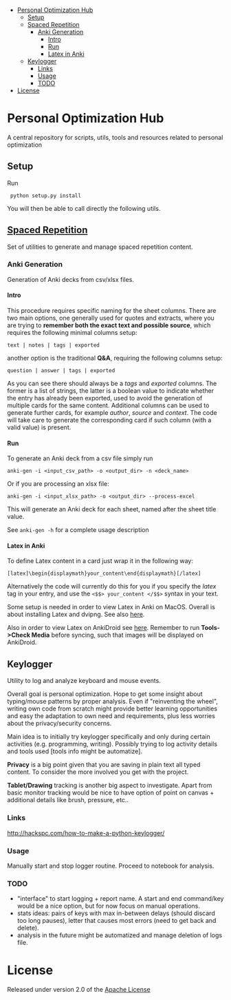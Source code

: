 <!-- MarkdownTOC autolink="true" -->

- [Personal Optimization Hub](#personal-optimization-hub)
	- [Setup](#setup)
	- [Spaced Repetition](#spaced-repetition)
		- [Anki Generation](#anki-generation)
			- [Intro](#intro)
			- [Run](#run)
			- [Latex in Anki](#latex-in-anki)
	- [Keylogger](#keylogger)
		- [Links](#links)
		- [Usage](#usage)
		- [TODO](#todo)
- [License](#license)

<!-- /MarkdownTOC -->

# Personal Optimization Hub
A central repository for scripts, utils, tools and resources related to personal optimization

## Setup
Run

     python setup.py install

You will then be able to call directly the following utils.

## [Spaced Repetition](https://www.gwern.net/Spaced-repetition)
Set of utilities to generate and manage spaced repetition content.


### Anki Generation
Generation of Anki decks from csv/xlsx files.

#### Intro

This procedure requires specific naming for the sheet columns. There are two main options, one generally used for quotes and extracts, where you are trying to **remember both the exact text and possible source**, which requires the following minimal columns setup:

    text | notes | tags | exported

another option is the traditional **Q&A**, requiring the following columns setup:

    question | answer | tags | exported

As you can see there should always be a *tags* and *exported* columns. The former is a list of strings, the latter is a boolean value to indicate whether the entry has already been exported, used to avoid the generation of multiple cards for the same content. Additional columns can be used to generate further cards, for example *author*, *source* and *context*. The code will take care to generate the corresponding card if such column (with a valid value) is present.

#### Run

To generate an Anki deck from a csv file simply run

    anki-gen -i <input_csv_path> -o <output_dir> -n <deck_name>

Or if you are processing an xlsx file:

    anki-gen -i <input_xlsx_path> -o <output_dir> --process-excel

This will generate an Anki deck for each sheet, named after the sheet title value.

See `anki-gen -h` for a complete usage description

#### Latex in Anki
To define Latex content in a card just wrap it in the following way:

    [latex]\begin{displaymath}your_content\end{displaymath}[/latex]

Alternatively the code will currently do this for you if you specify the *latex* tag in your entry, and use the ```<$$> your_content </$$>``` syntax in your text.

Some setup is needed in order to view Latex in Anki on MacOS. Overall is about installing Latex and dvipng. See also [here](https://apple.stackexchange.com/questions/224784/issues-with-anki-and-basictex).

Also in order to view Latex on AnkiDroid see [here](https://docs.ankiweb.net/#/math?id=latex). Remember to run **Tools->Check Media** before syncing, such that images will be displayed on AnkiDroid.

## Keylogger
Utility to log and analyze keyboard and mouse events. 

Overall goal is personal optimization. Hope to get some insight about typing/mouse patterns by proper analysis. Even if "reinventing the wheel", writing own code from scratch might provide better learning opportunities and easy the adaptation to own need and requirements, plus less worries about the privacy/security concerns. 

Main idea is to initially try keylogger specifically and only during certain activities (e.g. programming, writing). Possibly trying to log activity details and tools used [tools info might be automatize].

**Privacy** is a big point given that you are saving in plain text all typed content. To consider the more involved you get with the project.

**Tablet/Drawing** tracking is another big aspect to investigate. Apart from basic monitor tracking would be nice to have option of point on canvas + additional details like brush, pressure, etc..

### Links
http://hackspc.com/how-to-make-a-python-keylogger/

### Usage
Manually start and stop logger routine. Proceed to notebook for analysis.

### TODO
* "interface" to start logging + report name. A start and end command/key would be a nice option, but for now focus on manual operations.
* stats ideas: pairs of keys with max in-between delays (should discard too long pauses), letter that causes most errors (need to get back and delete).
* analysis in the future might be automatized and manage deletion of logs file.


# License

Released under version 2.0 of the [Apache License](http://www.apache.org/licenses/LICENSE-2.0)
